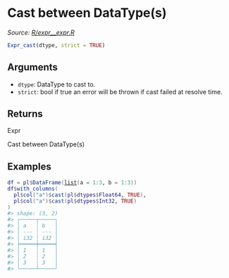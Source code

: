 # Cast between DataType(s)

*Source: [R/expr__expr.R](https://github.com/pola-rs/r-polars/tree/main/R/expr__expr.R)*

```r
Expr_cast(dtype, strict = TRUE)
```

## Arguments

- `dtype`: DataType to cast to.
- `strict`: bool if true an error will be thrown if cast failed at resolve time.

## Returns

Expr

Cast between DataType(s)

## Examples

<pre class='r-example'><code><span class='r-in'><span><span class='va'>df</span> <span class='op'>=</span> <span class='va'>pl</span><span class='op'>$</span><span class='fu'>DataFrame</span><span class='op'>(</span><span class='fu'><a href='https://rdrr.io/r/base/list.html'>list</a></span><span class='op'>(</span>a <span class='op'>=</span> <span class='fl'>1</span><span class='op'>:</span><span class='fl'>3</span>, b <span class='op'>=</span> <span class='fl'>1</span><span class='op'>:</span><span class='fl'>3</span><span class='op'>)</span><span class='op'>)</span></span></span>
<span class='r-in'><span><span class='va'>df</span><span class='op'>$</span><span class='fu'>with_columns</span><span class='op'>(</span></span></span>
<span class='r-in'><span>  <span class='va'>pl</span><span class='op'>$</span><span class='fu'>col</span><span class='op'>(</span><span class='st'>"a"</span><span class='op'>)</span><span class='op'>$</span><span class='fu'>cast</span><span class='op'>(</span><span class='va'>pl</span><span class='op'>$</span><span class='va'>dtypes</span><span class='op'>$</span><span class='va'>Float64</span>, <span class='cn'>TRUE</span><span class='op'>)</span>,</span></span>
<span class='r-in'><span>  <span class='va'>pl</span><span class='op'>$</span><span class='fu'>col</span><span class='op'>(</span><span class='st'>"a"</span><span class='op'>)</span><span class='op'>$</span><span class='fu'>cast</span><span class='op'>(</span><span class='va'>pl</span><span class='op'>$</span><span class='va'>dtypes</span><span class='op'>$</span><span class='va'>Int32</span>, <span class='cn'>TRUE</span><span class='op'>)</span></span></span>
<span class='r-in'><span><span class='op'>)</span></span></span>
<span class='r-out co'><span class='r-pr'>#&gt;</span> shape: (3, 2)</span>
<span class='r-out co'><span class='r-pr'>#&gt;</span> ┌─────┬─────┐</span>
<span class='r-out co'><span class='r-pr'>#&gt;</span> │ a   ┆ b   │</span>
<span class='r-out co'><span class='r-pr'>#&gt;</span> │ --- ┆ --- │</span>
<span class='r-out co'><span class='r-pr'>#&gt;</span> │ i32 ┆ i32 │</span>
<span class='r-out co'><span class='r-pr'>#&gt;</span> ╞═════╪═════╡</span>
<span class='r-out co'><span class='r-pr'>#&gt;</span> │ 1   ┆ 1   │</span>
<span class='r-out co'><span class='r-pr'>#&gt;</span> │ 2   ┆ 2   │</span>
<span class='r-out co'><span class='r-pr'>#&gt;</span> │ 3   ┆ 3   │</span>
<span class='r-out co'><span class='r-pr'>#&gt;</span> └─────┴─────┘</span>
 </code></pre>
